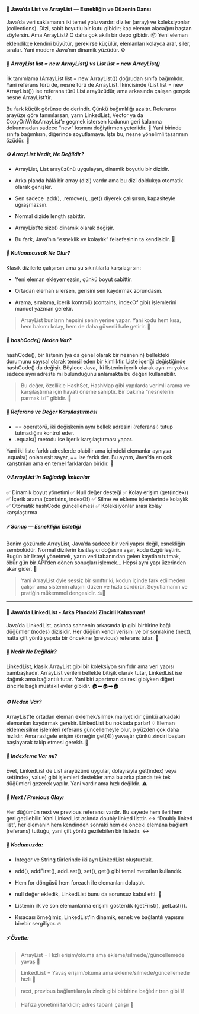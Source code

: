 #### 💫 Java’da List ve ArrayList — Esnekliğin ve Düzenin Dansı

Java’da veri saklamanın iki temel yolu vardır: diziler (array) ve koleksiyonlar (collections). Dizi, sabit boyutlu bir kutu gibidir; kaç eleman alacağını baştan söylersin. Ama ArrayList? O daha çok akıllı bir depo gibidir. 📦 Yeni eleman eklendikçe kendini büyütür, gerekirse küçülür, elemanları kolayca arar, siler, sıralar. Yani modern Java’nın dinamik yüzüdür. ⚙️

##### 🧠 ArrayList list = new ArrayList() vs List list = new ArrayList()

İlk tanımlama (ArrayList list = new ArrayList()) doğrudan sınıfa bağımlıdır. Yani referans türü de, nesne türü de ArrayList.
İkincisinde (List list = new ArrayList()) ise referans türü List arayüzüdür, ama arkasında çalışan gerçek nesne ArrayList’tir.

Bu fark küçük görünse de derindir. Çünkü bağımlılığı azaltır.
Referansı arayüze göre tanımlarsan, yarın LinkedList, Vector ya da CopyOnWriteArrayList’e geçmek istersen kodunun geri kalanına dokunmadan sadece “new” kısmını değiştirmen yeterlidir. 🔄
Yani birinde sınıfa bağımlısın, diğerinde soyutlamaya. İşte bu, nesne yönelimli tasarımın özüdür. 🧩

##### ⚙️ ArrayList Nedir, Ne Değildir?

- ArrayList, List arayüzünü uygulayan, dinamik boyutlu bir dizidir.
- Arka planda hâlâ bir array (dizi) vardır ama bu dizi doldukça otomatik olarak genişler.
- Sen sadece .add(), .remove(), .get() diyerek çalışırsın, kapasiteyle uğraşmazsın.

- Normal dizide length sabittir.
- ArrayList’te size() dinamik olarak değişir.
- Bu fark, Java’nın “esneklik ve kolaylık” felsefesinin ta kendisidir. 🚀

##### 📏 Kullanmazsak Ne Olur?

Klasik dizilerle çalışırsın ama şu sıkıntılarla karşılaşırsın:

- Yeni eleman ekleyemezsin, çünkü boyut sabittir.

- Ortadan eleman silersen, gerisini sen kaydırmak zorundasın.

- Arama, sıralama, içerik kontrolü (contains, indexOf gibi) işlemlerini manuel yazman gerekir.

>ArrayList bunların hepsini senin yerine yapar.
>Yani kodu hem kısa, hem bakımı kolay, hem de daha güvenli hale getirir. 🧰

##### 🧮 hashCode() Neden Var?

hashCode(), bir listenin (ya da genel olarak bir nesnenin) bellekteki durumunu sayısal olarak temsil eden bir kimliktir.
Liste içeriği değiştiğinde hashCode() da değişir.
Böylece Java, iki listenin içerik olarak aynı mı yoksa sadece aynı adreste mi bulunduğunu anlamakta bu değeri kullanabilir.

>Bu değer, özellikle HashSet, HashMap gibi yapılarda verimli arama ve karşılaştırma için hayati öneme sahiptir.
>Bir bakıma “nesnelerin parmak izi” gibidir. 🧬

##### 🧩 Referans ve Değer Karşılaştırması

- == operatörü, iki değişkenin aynı bellek adresini (referansı) tutup tutmadığını kontrol eder.
- .equals() metodu ise içerik karşılaştırması yapar.

Yani iki liste farklı adreslerde olabilir ama içindeki elemanlar aynıysa .equals() onları eşit sayar, == ise farklı der.
Bu ayrım, Java’da en çok karıştırılan ama en temel farklardan biridir. 🧠

##### 💡 ArrayList’in Sağladığı İmkanlar

✅ Dinamik boyut yönetimi
✅ Null değer desteği
✅ Kolay erişim (get(index))
✅ İçerik arama (contains, indexOf)
✅ Silme ve ekleme işlemlerinde kolaylık
✅ Otomatik hashCode güncellemesi
✅ Koleksiyonlar arası kolay karşılaştırma

##### ⚡️ Sonuç — Esnekliğin Estetiği

Benim gözümde ArrayList, Java’da sadece bir veri yapısı değil, esnekliğin sembolüdür.
Normal dizilerin kısıtlayıcı doğasını aşar, kodu özgürleştirir.
Bugün bir listeyi yönetmek, yarın veri tabanından gelen kayıtları tutmak, öbür gün bir API’den dönen sonuçları işlemek... Hepsi aynı yapı üzerinden akar gider. 🌊

>Yani ArrayList öyle sessiz bir sınıftır ki, kodun içinde fark edilmeden çalışır ama sistemin akışını düzen ve hızla sürdürür.
>Soyutlamanın ve pratiğin mükemmel dengesidir. ⚖️💫


---

#### 💫 Java’da LinkedList - Arka Plandaki Zincirli Kahraman!

Java’da LinkedList, aslında sahnenin arkasında ip gibi birbirine bağlı düğümler (nodes) dizisidir. Her düğüm kendi verisini ve bir sonrakine (next), hatta çift yönlü yapıda bir öncekine (previous) referans tutar. 🎯

##### 🚀 Nedir Ne Değildir?

LinkedList, klasik ArrayList gibi bir koleksiyon sınıfıdır ama veri yapısı bambaşkadır. ArrayList verileri bellekte bitişik olarak tutar, LinkedList ise dağınık ama bağlantılı tutar. Yani biri apartman dairesi gibiyken diğeri zincirle bağlı müstakil evler gibidir. 🏠➡️🏠➡️🏠

##### ⚙️ Neden Var?

ArrayList’te ortadan eleman eklemek/silmek maliyetlidir çünkü arkadaki elemanları kaydırmak gerekir. LinkedList bu noktada parlar! 💡
Eleman ekleme/silme işlemleri referans güncellemeyle olur, o yüzden çok daha hızlıdır.
Ama rastgele erişim (örneğin get(4)) yavaştır çünkü zinciri baştan başlayarak takip etmesi gerekir. 🐢

##### 🧭 Indexleme Var mı?

Evet, LinkedList de List arayüzünü uygular, dolayısıyla get(index) veya set(index, value) gibi işlemleri destekler ama bu arka planda tek tek düğümleri gezerek yapılır. Yani vardır ama hızlı değildir. ⚠️

##### 🔗 Next / Previous Olayı

Her düğümün next ve previous referansı vardır. Bu sayede hem ileri hem geri gezilebilir.
Yani LinkedList aslında doubly linked listtir. ↔️ “Doubly linked list”, her elemanın hem kendinden sonraki hem de önceki elemana bağlantı (referans) tuttuğu, yani çift yönlü gezilebilen bir listedir. ↔️

##### 🧩 Kodumuzda:

- Integer ve String türlerinde iki ayrı LinkedList oluşturduk.

- add(), addFirst(), addLast(), set(), get() gibi temel metotları kullandık.

- Hem for döngüsü hem foreach ile elemanları dolaştık.

- null değer ekledik, LinkedList bunu da sorunsuz kabul etti. 💪

- Listenin ilk ve son elemanlarına erişimi gösterdik (getFirst(), getLast()).

- Kısacası örneğimiz, LinkedList’in dinamik, esnek ve bağlantılı yapısını birebir sergiliyor. 🔥

##### ⚡ Özetle:

> ArrayList = Hızlı erişim/okuma ama ekleme/silmede//güncellemede yavaş 🚀

> LinkedList = Yavaş erişim/okuma ama ekleme/silmede/güncellemede hızlı 🔗

> next, previous bağlantılarıyla zincir gibi birbirine bağlıdır tren gibi ⛓️

> Hafıza yönetimi farklıdır; adres tabanlı çalışır 🧠
